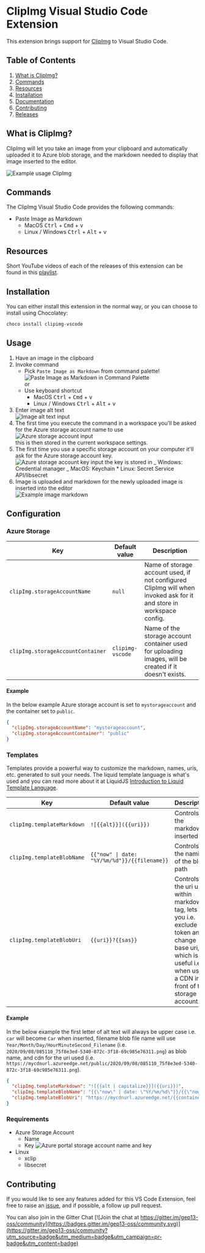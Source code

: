 # ClipImg Visual Studio Code Extension

This extension brings support for [ClipImg](https://github.com/gep13-oss/clipimg-vscode) to Visual Studio Code.

## Table of Contents

1. [What is ClipImg?](#what-is-clipimg)
1. [Commands](#commands)
1. [Resources](#resources)
1. [Installation](#installation)
1. [Documentation](#documentation)
1. [Contributing](#contributing)
1. [Releases](#releases)

## What is ClipImg?

ClipImg will let you take an image from your clipboard and automatically uploaded it to Azure blob storage, and the markdown needed to display that image inserted to the editor.

![Example usage ClipImg](https://clipimg.blob.core.windows.net/clipimg-vscode/2020/09/06/056f020b-dbf5-4ce7-8fee-60364f53e0c4.gif?sv=2019-02-02&st=2020-09-06T18%3A53%3A00Z&se=2030-09-07T18%3A53%3A00Z&sr=b&sp=r&sig=WODnerlYHYnA869E4TLJGI1wphm9uj6S%2FhI3kl1H3YI%3D)

## Commands

The ClipImg Visual Studio Code provides the following commands:

- Paste Image as Markdown
  - MacOS <kbd>Ctrl</kbd> + <kbd>Cmd</kbd> + <kbd>v</kbd>
  - Linux / Windows <kbd>Ctrl</kbd> + <kbd>Alt</kbd> + <kbd>v</kbd>

## Resources

Short YouTube videos of each of the releases of this extension can be found in this [playlist](https://www.youtube.com/playlist?list=PL84yg23i9GBil69YLshQE8V1EOSEFwXNC).

## Installation

You can either install this extension in the normal way, or you can choose to install using Chocolatey:

```powershell
choco install clipimg-vscode
```

## Usage

1. Have an image in the clipboard
1. Invoke command
   - Pick `Paste Image as Markdown` from command palette!<br/>
     ![Paste Image as Markdown in Command Palette](https://clipimg.blob.core.windows.net/clipimg-vscode/2020/09/06/1e3da757-6c35-cfd1-79e5-26df02236946.png?sv=2019-12-12&st=2020-09-05T14%3A51%3A52Z&se=2030-09-06T14%3A51%3A52Z&sr=b&sp=r&sig=vh4TxVmnFcoQfR4QVAHQ%2B2d1E4AciBXDVljZRpEUWAo%3D)<br/>or
   - Use keyboard shortcut
     - MacOS <kbd>Ctrl</kbd> + <kbd>Cmd</kbd> + <kbd>v</kbd>
     - Linux / Windows <kbd>Ctrl</kbd> + <kbd>Alt</kbd> + <kbd>v</kbd>
1. Enter image alt text<br/>![Image alt text input](https://clipimg.blob.core.windows.net/clipimg-vscode/2020/09/06/9a2251d7-08cf-72e5-d158-4cc5676add06.png?sv=2019-12-12&st=2020-09-05T14%3A57%3A25Z&se=2030-09-06T14%3A57%3A25Z&sr=b&sp=r&sig=POT%2Bd0dfrAZxewCNhq8WUUj9xi3Uh23K170i2QcKip4%3D)
1. The first time you execute the command in a workspace you'll be asked for the Azure storage account name to use<br/>
   ![Azure storage account input](https://clipimg.blob.core.windows.net/clipimg-vscode/2020/09/06/8b160ae5-e702-a119-86e5-0d1324f4140c.png?sv=2019-12-12&st=2020-09-05T15%3A00%3A26Z&se=2030-09-06T15%3A00%3A26Z&sr=b&sp=r&sig=xESopPy9X9hGidHH4BGD4NPEn4%2BSYbKSqvJEifpmX8o%3D)<br/>
   this is then stored in the current workspace settings.
1. The first time you use a specific storage account on your computer it'll ask for the Azure storage account key.</br>
   ![Azure storage account key input](https://clipimg.blob.core.windows.net/clipimg-vscode/2020/09/06/911030b1-7b7a-a642-5aad-ac32f512af0e.png?sv=2019-12-12&st=2020-09-05T15%3A04%3A43Z&se=2030-09-06T15%3A04%3A43Z&sr=b&sp=r&sig=WgECpUxYCyaDf%2FjXrOHDEuxG3a46QLwaccvCJkajiNw%3D)
   the key is stored in
   _ Windows: Credential manager
   _ MacOS: Keychain \* Linux: Secret Service API/libsecret
1. Image is uploaded and markdown for the newly uploaded image is inserted into the editor</br>
   ![Example image markdown](https://clipimg.blob.core.windows.net/clipimg-vscode/2020/09/06/5319cd97-a3a9-17e9-86d4-3a21182ca5d0.png?sv=2019-12-12&st=2020-09-05T15%3A22%3A24Z&se=2030-09-06T15%3A22%3A24Z&sr=b&sp=r&sig=jwSUpS89MJa%2BvQ5GOQR%2BQ%2BcMI8MyUJq1tvBK83qIK30%3D)

## Configuration

### Azure Storage

| Key                               | Default value    | Description                                                                                                         |
| --------------------------------- | ---------------- | ------------------------------------------------------------------------------------------------------------------- |
| `clipImg.storageAccountName`      | `null`           | Name of storage account used, if not configured ClipImg will when invoked ask for it and store in workspace config. |
| `clipImg.storageAccountContainer` | `clipimg-vscode` | Name of the storage account container used for uploading images, will be created if it doesn't exists.              |

#### Example

In the below example Azure storage account is set to `mystorageaccount` and the container set to `public`.

```json
{
  "clipImg.storageAccountName": "mystorageaccount",
  "clipImg.storageAccountContainer": "public"
}
```

### Templates

Templates provide a powerful way to customize the markdown, names, uris, etc. generated to suit your needs.
The liquid template language is what's used and you can read more about it at LiquidJS [
Introduction to Liquid Template Language](https://liquidjs.com/tutorials/intro-to-liquid.html).

| Key                        | Default value                                               | Description                                                                                                                                                            |
| -------------------------- | ----------------------------------------------------------- | ---------------------------------------------------------------------------------------------------------------------------------------------------------------------- |
| `clipImg.templateMarkdown` | `![{{alt}}]({{uri}})`                                       | Controls the markdown inserted                                                                                                                                         |
| `clipImg.templateBlobName` | <code>{{\"now\" \| date: \"%Y/%m/%d\"}}/{{filename}}</code> | Controls the naming of the blob path                                                                                                                                   |
| `clipImg.templateBlobUri`  | `{{uri}}?{{sas}}`                                           | Controls the uri used within markdown tag, lets you i.e. exclude sas token and change base uri, which is useful i.e. when using a CDN in-front of the storage account. |

#### Example

In the below example the first letter of alt text will always be upper case i.e. `car` will become `Car` when inserted, filename blob file name will use `Year/Month/Day/HourMinuteSecond_Filename` (i.e. `2020/09/08/085110_75f8e3ed-5340-872c-3f18-69c985e76311.png`) as blob name, and cdn for the uri used (i.e. `https://mycdnurl.azureedge.net/public/2020/09/08/085110_75f8e3ed-5340-872c-3f18-69c985e76311.png`).

```json
{
  "clipImg.templateMarkdown": "![{{alt | capitalize}}]({{uri}})",
  "clipImg.templateBlobName": "{{\"now\" | date: \"%Y/%m/%d\"}}/{{\"now\" | date: \"%H%M%S\"}}_{{filename}}",
  "clipImg.templateBlobUri": "https://mycdnurl.azureedge.net/{{container}}/{{blob}}"
}
```

### Requirements

- Azure Storage Account
  - Name
  - Key
    ![Azure portal storage account name and key](https://clipimg.blob.core.windows.net/clipimg-vscode/2020/09/06/b9c20692-3eb1-e630-bd03-89e95c902076.png?sv=2019-12-12&st=2020-09-05T16%3A02%3A30Z&se=2030-09-06T16%3A02%3A30Z&sr=b&sp=r&sig=aPEl4ploTM%2Bdy6t73n2eH8hBbWWRl9BNS09D0Y2%2FXlI%3D)
- Linux
  - xclip
  - libsecret

## Contributing

If you would like to see any features added for this VS Code Extension, feel free to raise an [issue](https://github.com/gep13-oss/clipimg-vscode/issues), and if possible, a follow up pull request.

You can also join in the Gitter Chat [![Join the chat at https://gitter.im/gep13-oss/community](https://badges.gitter.im/gep13-oss/community.svg)](https://gitter.im/gep13-oss/community?utm_source=badge&utm_medium=badge&utm_campaign=pr-badge&utm_content=badge)
